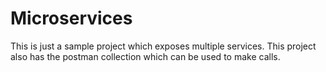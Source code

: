 # Microservices
This is just a sample project which exposes multiple services. This project also has the postman collection which can be used to make calls.
